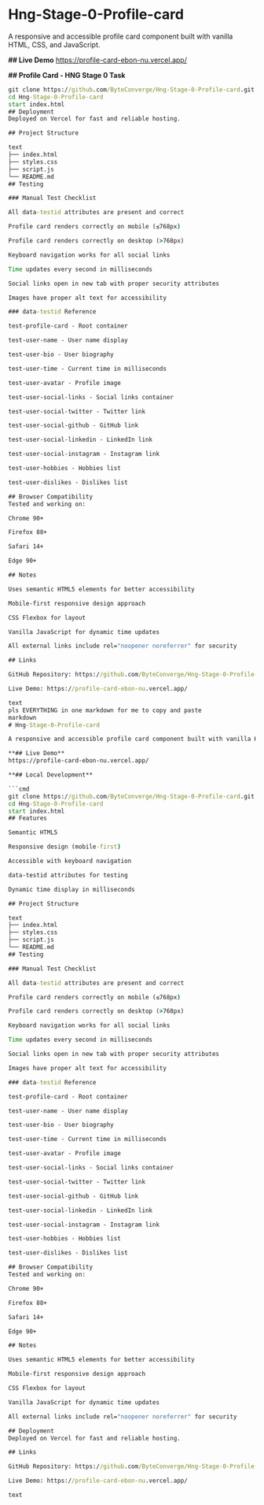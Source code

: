 # Hng-Stage-0-Profile-card

A responsive and accessible profile card component built with vanilla HTML, CSS, and JavaScript.

**## Live Demo**
https://profile-card-ebon-nu.vercel.app/

**## Profile Card - HNG Stage 0 Task**

```cmd
git clone https://github.com/ByteConverge/Hng-Stage-0-Profile-card.git
cd Hng-Stage-0-Profile-card
start index.html
## Deployment
Deployed on Vercel for fast and reliable hosting.

## Project Structure

text
├── index.html
├── styles.css
├── script.js
└── README.md
## Testing

### Manual Test Checklist

All data-testid attributes are present and correct

Profile card renders correctly on mobile (≤768px)

Profile card renders correctly on desktop (>768px)

Keyboard navigation works for all social links

Time updates every second in milliseconds

Social links open in new tab with proper security attributes

Images have proper alt text for accessibility

### data-testid Reference

test-profile-card - Root container

test-user-name - User name display

test-user-bio - User biography

test-user-time - Current time in milliseconds

test-user-avatar - Profile image

test-user-social-links - Social links container

test-user-social-twitter - Twitter link

test-user-social-github - GitHub link

test-user-social-linkedin - LinkedIn link

test-user-social-instagram - Instagram link

test-user-hobbies - Hobbies list

test-user-dislikes - Dislikes list

## Browser Compatibility
Tested and working on:

Chrome 90+

Firefox 88+

Safari 14+

Edge 90+

## Notes

Uses semantic HTML5 elements for better accessibility

Mobile-first responsive design approach

CSS Flexbox for layout

Vanilla JavaScript for dynamic time updates

All external links include rel="noopener noreferrer" for security

## Links

GitHub Repository: https://github.com/ByteConverge/Hng-Stage-0-Profile-card.git

Live Demo: https://profile-card-ebon-nu.vercel.app/

text
pls EVERYTHING in one markdown for me to copy and paste
markdown
# Hng-Stage-0-Profile-card

A responsive and accessible profile card component built with vanilla HTML, CSS, and JavaScript.

**## Live Demo**
https://profile-card-ebon-nu.vercel.app/

**## Local Development**

```cmd
git clone https://github.com/ByteConverge/Hng-Stage-0-Profile-card.git
cd Hng-Stage-0-Profile-card
start index.html
## Features

Semantic HTML5

Responsive design (mobile-first)

Accessible with keyboard navigation

data-testid attributes for testing

Dynamic time display in milliseconds

## Project Structure

text
├── index.html
├── styles.css
├── script.js
└── README.md
## Testing

### Manual Test Checklist

All data-testid attributes are present and correct

Profile card renders correctly on mobile (≤768px)

Profile card renders correctly on desktop (>768px)

Keyboard navigation works for all social links

Time updates every second in milliseconds

Social links open in new tab with proper security attributes

Images have proper alt text for accessibility

### data-testid Reference

test-profile-card - Root container

test-user-name - User name display

test-user-bio - User biography

test-user-time - Current time in milliseconds

test-user-avatar - Profile image

test-user-social-links - Social links container

test-user-social-twitter - Twitter link

test-user-social-github - GitHub link

test-user-social-linkedin - LinkedIn link

test-user-social-instagram - Instagram link

test-user-hobbies - Hobbies list

test-user-dislikes - Dislikes list

## Browser Compatibility
Tested and working on:

Chrome 90+

Firefox 88+

Safari 14+

Edge 90+

## Notes

Uses semantic HTML5 elements for better accessibility

Mobile-first responsive design approach

CSS Flexbox for layout

Vanilla JavaScript for dynamic time updates

All external links include rel="noopener noreferrer" for security

## Deployment
Deployed on Vercel for fast and reliable hosting.

## Links

GitHub Repository: https://github.com/ByteConverge/Hng-Stage-0-Profile-card.git

Live Demo: https://profile-card-ebon-nu.vercel.app/

text

